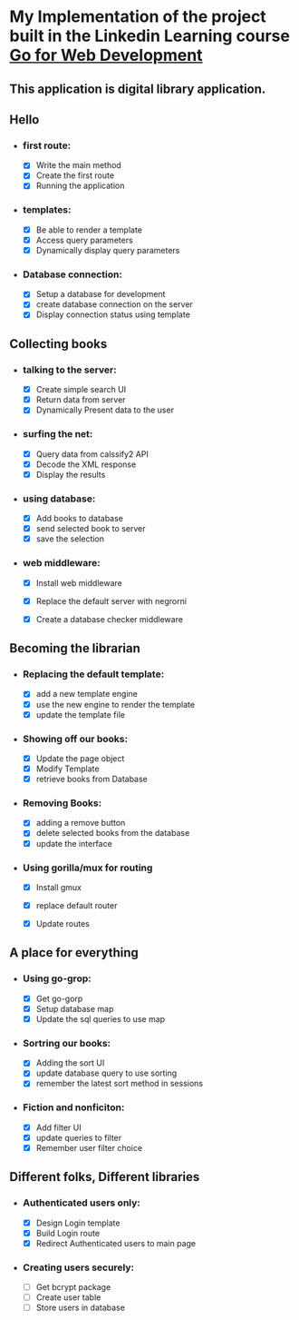# My Implementation of the project built in the Linkedin Learning course [Go for Web Development](https://www.linkedin.com/learning/learning-go-for-web-development/our-first-route)
## This application is digital library application.


## Hello
- ### first route:
  - [x] Write the main method
  - [x] Create the first route
  - [x] Running the application

- ### templates:
  - [x] Be able to render a template
  - [x] Access query parameters
  - [x] Dynamically display query parameters

- ### Database connection:
  - [x] Setup a database for development
  - [x] create database connection on the server
  - [x] Display connection status using template

## Collecting books

- ### talking to the server:
  - [x] Create simple search UI
  - [x] Return data from server
  - [x] Dynamically Present data to the user

- ### surfing the net:
  - [x] Query data from calssify2 API
  - [x] Decode the XML response
  - [x] Display the results

- ### using database:
  - [x] Add books to database
  - [x] send selected book to server
  - [x] save the selection

- ### web middleware:
  - [x] Install web middleware
  - [x] Replace the default server with negrorni
  - [x] Create a database checker middleware


## Becoming the librarian

- ### Replacing the default template:
  - [x] add a new template engine
  - [x] use the new engine to render the template
  - [x] update the template file

- ### Showing off our books:
  - [x] Update the page object
  - [x] Modify Template
  - [x] retrieve books from Database

- ### Removing Books:
  - [x] adding a remove button
  - [x] delete selected books from the database
  - [x] update the interface

- ### Using gorilla/mux for routing
  - [x] Install gmux
  - [x] replace default router
  - [x] Update routes


## A place for everything
- ### Using go-grop:
  - [x] Get go-gorp
  - [x] Setup database map
  - [x] Update the sql queries to use map

- ### Sortring our books:
  - [x] Adding the sort UI
  - [x] update database query to use sorting
  - [x] remember the latest sort method in sessions

- ### Fiction and nonficiton:
  - [x] Add filter UI
  - [x] update queries to filter
  - [x] Remember user filter choice

## Different folks, Different libraries
- ### Authenticated users only:
  - [x] Design Login template
  - [x] Build Login route
  - [x] Redirect Authenticated users to main page

- ### Creating users securely:
  - [ ] Get bcrypt package
  - [ ] Create user table
  - [ ] Store users in database
